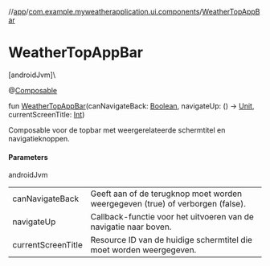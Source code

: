 //[app](../../index.md)/[com.example.myweatherapplication.ui.components](index.md)/[WeatherTopAppBar](-weather-top-app-bar.md)

# WeatherTopAppBar

[androidJvm]\

@[Composable](https://developer.android.com/reference/kotlin/androidx/compose/runtime/Composable.html)

fun [WeatherTopAppBar](-weather-top-app-bar.md)(canNavigateBack: [Boolean](https://kotlinlang.org/api/latest/jvm/stdlib/kotlin/-boolean/index.html), navigateUp: () -&gt; [Unit](https://kotlinlang.org/api/latest/jvm/stdlib/kotlin/-unit/index.html), currentScreenTitle: [Int](https://kotlinlang.org/api/latest/jvm/stdlib/kotlin/-int/index.html))

Composable voor de topbar met weergerelateerde schermtitel en navigatieknoppen.

#### Parameters

androidJvm

| | |
|---|---|
| canNavigateBack | Geeft aan of de terugknop moet worden weergegeven (true) of verborgen (false). |
| navigateUp | Callback-functie voor het uitvoeren van de navigatie naar boven. |
| currentScreenTitle | Resource ID van de huidige schermtitel die moet worden weergegeven. |

